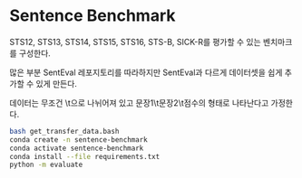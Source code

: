 Sentence Benchmark
==================

STS12, STS13, STS14, STS15, STS16, STS-B, SICK-R를 평가할 수 있는 벤치마크를 구성한다.

많은 부분 SentEval 레포지토리를 따라하지만 SentEval과 다르게 데이터셋을 쉽게 추가할 수 있게 만든다.

데이터는 무조건 \t으로 나뉘어져 있고 문장1\t문장2\t점수의 형태로 나타난다고 가정한다.

```bash
bash get_transfer_data.bash
conda create -n sentence-benchmark
conda activate sentence-benchmark
conda install --file requirements.txt
python -m evaluate
```


